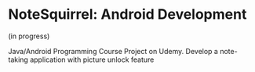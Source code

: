 NoteSquirrel: Android Development
=========

(in progress)

Java/Android Programming Course Project on Udemy.  Develop a note-taking application with picture unlock feature